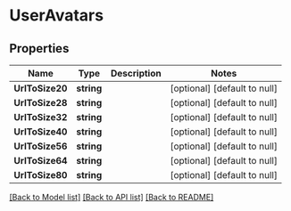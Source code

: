 # UserAvatars

## Properties
Name | Type | Description | Notes
------------ | ------------- | ------------- | -------------
**UrlToSize20** | **string** |  | [optional] [default to null]
**UrlToSize28** | **string** |  | [optional] [default to null]
**UrlToSize32** | **string** |  | [optional] [default to null]
**UrlToSize40** | **string** |  | [optional] [default to null]
**UrlToSize56** | **string** |  | [optional] [default to null]
**UrlToSize64** | **string** |  | [optional] [default to null]
**UrlToSize80** | **string** |  | [optional] [default to null]

[[Back to Model list]](../README.md#documentation-for-models) [[Back to API list]](../README.md#documentation-for-api-endpoints) [[Back to README]](../README.md)


